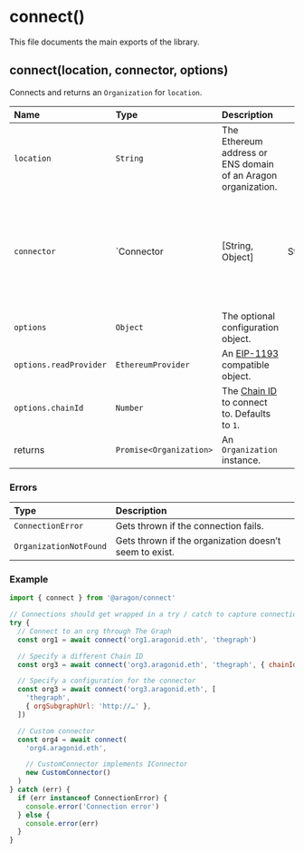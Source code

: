 # connect\(\)

This file documents the main exports of the library.

## connect\(location, connector, options\)

Connects and returns an `Organization` for `location`.

| Name | Type | Description |  |  |
| :--- | :--- | :--- | :--- | :--- |
| `location` | `String` | The Ethereum address or ENS domain of an Aragon organization. |  |  |
| `connector` | `Connector | [String, Object] | String` | Accepts a `Connector` instance, and either a string or a tuple for embedded connectors and their config. |  |  |
| `options` | `Object` | The optional configuration object. |  |  |
| `options.readProvider` | `EthereumProvider` | An [EIP-1193](https://eips.ethereum.org/EIPS/eip-1193) compatible object. |  |  |
| `options.chainId` | `Number` | The [Chain ID](https://chainid.network/) to connect to. Defaults to `1`. |  |  |
| returns | `Promise<Organization>` | An `Organization` instance. |  |  |

### Errors

| Type | Description |
| :--- | :--- |
| `ConnectionError` | Gets thrown if the connection fails. |
| `OrganizationNotFound` | Gets thrown if the organization doesn’t seem to exist. |

### Example

```javascript
import { connect } from '@aragon/connect'

// Connections should get wrapped in a try / catch to capture connection errors
try {
  // Connect to an org through The Graph
  const org1 = await connect('org1.aragonid.eth', 'thegraph')

  // Specify a different Chain ID
  const org3 = await connect('org3.aragonid.eth', 'thegraph', { chainId: 4 })

  // Specify a configuration for the connector
  const org3 = await connect('org3.aragonid.eth', [
    'thegraph',
    { orgSubgraphUrl: 'http://…' },
  ])

  // Custom connector
  const org4 = await connect(
    'org4.aragonid.eth',

    // CustomConnector implements IConnector
    new CustomConnector()
  )
} catch (err) {
  if (err instanceof ConnectionError) {
    console.error('Connection error')
  } else {
    console.error(err)
  }
}
```

